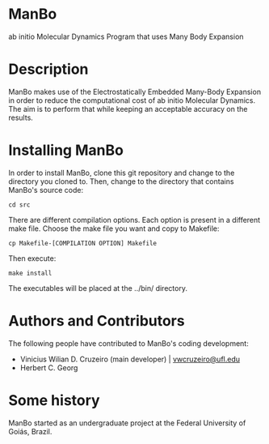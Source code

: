 ManBo
=====

ab initio Molecular Dynamics Program that uses Many Body Expansion

Description
===========

ManBo makes use of the Electrostatically Embedded Many-Body Expansion
in order to reduce the computational cost of ab initio Molecular
Dynamics. The aim is to perform that while keeping an acceptable
accuracy on the results.

Installing ManBo
================

In order to install ManBo, clone this git repository and change to
the directory you cloned to. Then, change to the directory that
contains ManBo's source code:

```
cd src
```

There are different compilation options. Each option is present in
a different make file. Choose the make file you want and copy to
Makefile:


```
cp Makefile-[COMPILATION OPTION] Makefile
```

Then execute:

```
make install
```

The executables will be placed at the ../bin/ directory.

Authors and Contributors
========================

The following people have contributed to ManBo's coding development:

* Vinicius Wilian D. Cruzeiro (main developer) | vwcruzeiro@ufl.edu
* Herbert C. Georg


Some history
============

ManBo started as an undergraduate project at the Federal University of Goiás, Brazil.
